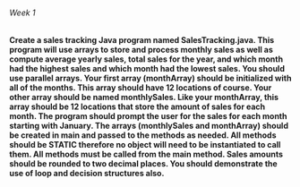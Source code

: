 ###### Week 1 
#### Create a sales tracking Java program named SalesTracking.java. This program will use arrays to store and process monthly sales as well as compute average yearly sales, total sales for the year, and which month had the highest sales and which month had the lowest sales. You should use parallel arrays. Your first array (monthArray) should be initialized with all of the months. This array should have 12 locations of course. Your other array should be named monthlySales. Like your monthArray, this array should be 12 locations that store the amount of sales for each month. The program should prompt the user for the sales for each month starting with January. The arrays (monthlySales and monthArray) should be created in main and passed to the methods as needed. All methods should be STATIC therefore no object will need to be instantiated to call them. All methods must be called from the main method. Sales amounts should be rounded to two decimal places. You should demonstrate the use of loop and decision structures also.



